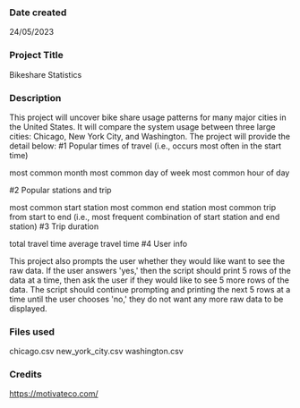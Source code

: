 ### Date created
24/05/2023
### Project Title
Bikeshare Statistics

### Description
This project will uncover bike share usage patterns for many major cities in the United States. It will compare the system usage between three large cities: Chicago, New York City, and Washington. The project will provide the detail below:
#1 Popular times of travel (i.e., occurs most often in the start time)

most common month
most common day of week
most common hour of day

#2 Popular stations and trip

most common start station
most common end station
most common trip from start to end (i.e., most frequent combination of start station and end station)
#3 Trip duration

total travel time
average travel time
#4 User info

This project also prompts the user whether they would like want to see the raw data. If the user answers 'yes,' then the script should print 5 rows of the data at a time, then ask the user if they would like to see 5 more rows of the data. The script should continue prompting and printing the next 5 rows at a time until the user chooses 'no,' they do not want any more raw data to be displayed.

### Files used
chicago.csv
new_york_city.csv
washington.csv
### Credits
https://motivateco.com/


